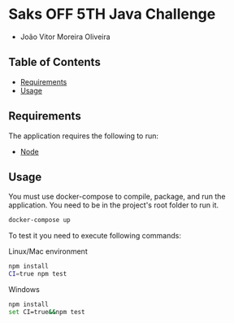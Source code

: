 # Saks OFF 5TH Java Challenge
* João Vitor Moreira Oliveira

## Table of Contents
* [Requirements](#requirements)
* [Usage](#usage)

## Requirements
The application requires the following to run:
* [Node](https://nodejs.org/en/)

## Usage
You must use docker-compose to compile, package, and run the application. You need to be in the project's root folder to run it.

```bash
docker-compose up
```

To test it you need to execute following commands:

Linux/Mac environment
```bash
npm install
CI=true npm test
```

Windows
```bash
npm install
set CI=true&&npm test
```